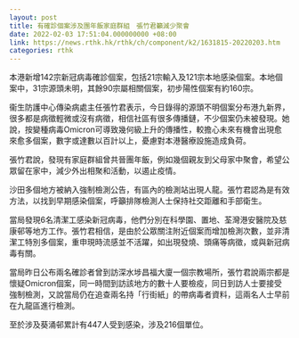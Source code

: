```yaml
---
layout: post
title: 有確診個案涉及團年飯家庭群組　張竹君籲減少聚會
date: 2022-02-03 17:51:04.000000000 +08:00
link: https://news.rthk.hk/rthk/ch/component/k2/1631815-20220203.htm
categories: rthk
---
```


本港新增142宗新冠病毒確診個案，包括21宗輸入及121宗本地感染個案。本地個案中，31宗源頭未明，其餘90宗屬相關個案，初步陽性個案有約160宗。

衞生防護中心傳染病處主任張竹君表示，今日錄得的源頭不明個案分布港九新界，很多都是病徵輕微或沒有病徵，相信社區有很多傳播鏈，不少個案仍未被發現。她說，按變種病毒Omicron可導致幾何級上升的傳播性，較擔心未來有機會出現愈來愈多個案，數字或達數以百計以上，憂慮對本港醫療設施造成負荷。

張竹君說，發現有家庭群組曾共晉團年飯，例如幾個親友到父母家中聚會，希望公眾留在家中，減少外出相聚和活動，以遏止疫情。

沙田多個地方被納入強制檢測公告，有區內的檢測站出現人龍。張竹君認為是有效方法，以找到早期感染個案，呼籲排隊檢測人士保持社交距離和手部衛生。

當局發現6名清潔工感染新冠病毒，他們分別在科學園、置地、荃灣港安醫院及慈康邨等地方工作。張竹君相信，是由於公眾關注附近個案而增加檢測次數，並非清潔工特別多個案，重申現時流感並不活躍，如出現發燒、頭痛等病徵，或與新冠病毒有關。

當局昨日公布兩名確診者曾到訪深水埗昌福大廈一個宗教場所，張竹君說兩宗都是懷疑Omicron個案，同一時間到訪該地方的數十人要檢疫，同日到訪人士要接受強制檢測，又說當局仍在追查兩名持「行街紙」的帶病毒者資料，這兩名人士早前在九龍區進行檢測。

至於涉及葵涌邨累計有447人受到感染，涉及216個單位。
